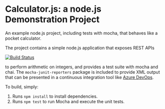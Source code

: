 Calculator.js: a node.js Demonstration Project
==============================================
An example node.js project, including tests with mocha, that behaves like
a pocket calculator.

The project contains a simple node.js application that exposes REST APIs

[![Build Status](https://dev.azure.com/marcingrothaz4000893/Integrating%20External%20Source%20Control%20with%20Azure%20Pipelines/_apis/build/status/marcingrothaz400.calculator?branchName=master)](https://dev.azure.com/marcingrothaz4000893/Integrating%20External%20Source%20Control%20with%20Azure%20Pipelines/_build/latest?definitionId=1&branchName=master)

to perform arithmetic on integers, and provides a test suite with mocha
and chai.  The `mocha-junit-reporters` package is included to provide XML
output that can be presented in a continuous integration tool like
[Azure DevOps](https://azure.com/devops).

To build, simply:

1. Runs `npm install` to install dependencies.
2. Runs `npm test` to run Mocha and execute the unit tests.


